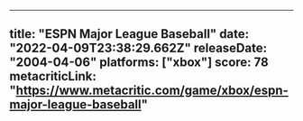 
---
title: "ESPN Major League Baseball"
date: "2022-04-09T23:38:29.662Z"
releaseDate: "2004-04-06"
platforms: ["xbox"]
score: 78
metacriticLink: "https://www.metacritic.com/game/xbox/espn-major-league-baseball"
---
